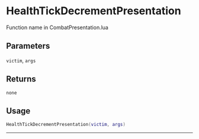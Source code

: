 # HealthTickDecrementPresentation
Function name in CombatPresentation.lua
## Parameters
`victim`, `args`
## Returns
`none`
## Usage
```lua
HealthTickDecrementPresentation(victim, args)
```
---
